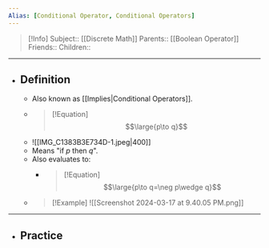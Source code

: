 ```yaml
---
Alias: [Conditional Operator, Conditional Operators]
---
```

> [!Info]
> Subject:: [[Discrete Math]]
> Parents:: [[Boolean Operator]]
> Friends:: 
> Children:: 
---
- ## Definition
	- Also known as [[Implies|Conditional Operators]].
	- > [!Equation]
	  > $$\large{p\to q}$$
	- ![[IMG_C1383B3E734D-1.jpeg|400]]
	- Means "if $p$ then $q$".
	- Also evaluates to:
		- >[!Equation]
		  > $$\large{p\to q=\neg p\wedge q}$$
	- > [!Example]
	  > ![[Screenshot 2024-03-17 at 9.40.05 PM.png]]
---
- ## Practice